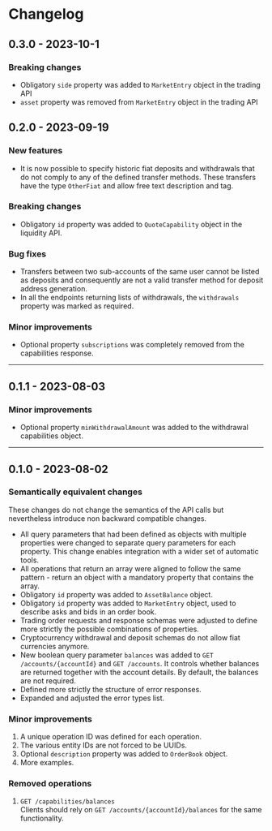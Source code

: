 # Changelog

## 0.3.0 - 2023-10-1

### Breaking changes

- Obligatory `side` property was added to `MarketEntry` object in the trading API
- `asset` property was removed from `MarketEntry` object in the trading API

## 0.2.0 - 2023-09-19

### New features

- It is now possible to specify historic fiat deposits and withdrawals that do not comply
  to any of the defined transfer methods. These transfers have the type `OtherFiat` and
  allow free text description and tag.

### Breaking changes

- Obligatory `id` property was added to `QuoteCapability` object in the liquidity API.

### Bug fixes

- Transfers between two sub-accounts of the same user cannot be listed as deposits 
  and consequently are not a valid transfer method for deposit address generation.
- In all the endpoints returning lists of withdrawals, the `withdrawals` property was 
  marked as required.

### Minor improvements

- Optional property `subscriptions` was completely removed from the capabilities response.

-----
## 0.1.1 - 2023-08-03

### Minor improvements

- Optional property `minWithdrawalAmount` was added to the withdrawal
  capabilities object.

-----
## 0.1.0 - 2023-08-02

### Semantically equivalent changes

These changes do not change the semantics of the API calls but nevertheless
introduce non backward compatible changes.

- All query parameters that had been defined as objects with multiple
  properties were changed to separate query parameters for each property. This
  change enables integration with a wider set of automatic tools.
- All operations that return an array were aligned to follow the same
  pattern - return an object with a mandatory property that contains the
  array.
- Obligatory `id` property was added to `AssetBalance` object.
- Obligatory `id` property was added to `MarketEntry` object, used to describe
  asks and bids in an order book.
- Trading order requests and response schemas were adjusted to define more
  strictly the possible combinations of properties.
- Cryptocurrency withdrawal and deposit schemas do not allow fiat currencies
  anymore.
- New boolean query parameter `balances` was added to
  `GET /accounts/{accountId}` and `GET /accounts`. It controls whether
  balances are returned together with the account details. By default,
  the balances are not required.
- Defined more strictly the structure of error responses.
- Expanded and adjusted the error types list.

### Minor improvements

1. A unique operation ID was defined for each operation.
2. The various entity IDs are not forced to be UUIDs. 
3. Optional `description` property was added to `OrderBook` object.
4. More examples.

### Removed operations

1. `GET /capabilities/balances`  
   Clients should rely on `GET /accounts/{accountId}/balances` for the same
   functionality.
